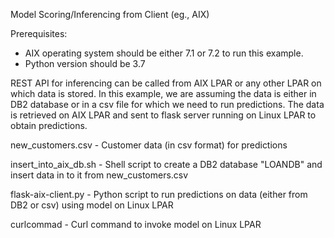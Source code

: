 Model Scoring/Inferencing from Client (eg., AIX)

Prerequisites:

 - AIX operating system should be either 7.1 or 7.2 to run this example.
 - Python version should be 3.7

REST API for inferencing can be called from AIX LPAR or any other LPAR on which data is stored. In this example, we are assuming the data is either in DB2 database or in a csv file for which we need to run predictions. The data is retrieved on AIX LPAR and sent to flask server running on Linux LPAR to obtain predictions.

new_customers.csv     - Customer data (in csv format) for predictions

insert_into_aix_db.sh - Shell script to create a DB2 database "LOANDB" and insert data in to it from new_customers.csv

flask-aix-client.py   - Python script to run predictions on data (either from DB2 or csv) using model on Linux LPAR

curlcommad            - Curl command to invoke model on Linux LPAR



